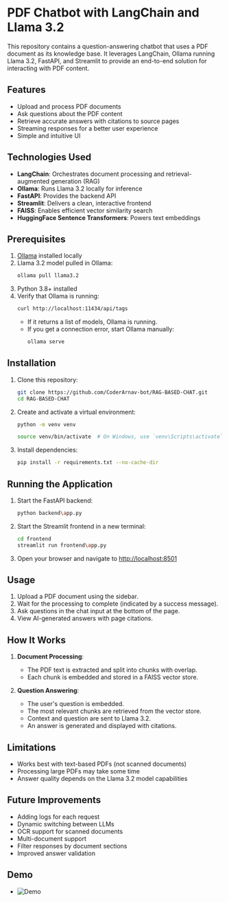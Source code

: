 # PDF Chatbot with LangChain and Llama 3.2

This repository contains a question-answering chatbot that uses a PDF document as its knowledge base. It leverages LangChain, Ollama running Llama 3.2, FastAPI, and Streamlit to provide an end-to-end solution for interacting with PDF content.

## Features

- Upload and process PDF documents
- Ask questions about the PDF content
- Retrieve accurate answers with citations to source pages
- Streaming responses for a better user experience
- Simple and intuitive UI

## Technologies Used

- **LangChain**: Orchestrates document processing and retrieval-augmented generation (RAG)
- **Ollama**: Runs Llama 3.2 locally for inference
- **FastAPI**: Provides the backend API
- **Streamlit**: Delivers a clean, interactive frontend
- **FAISS**: Enables efficient vector similarity search
- **HuggingFace Sentence Transformers**: Powers text embeddings

## Prerequisites

1. [Ollama](https://ollama.com/) installed locally
2. Llama 3.2 model pulled in Ollama:
   ```bash
   ollama pull llama3.2
   ```
3. Python 3.8+ installed
4. Verify that Ollama is running:
   ```bash
   curl http://localhost:11434/api/tags
   ```
   - If it returns a list of models, Ollama is running.
   - If you get a connection error, start Ollama manually:
     ```bash
     ollama serve
     ```

## Installation

1. Clone this repository:
   ```bash
   git clone https://github.com/CoderArnav-bot/RAG-BASED-CHAT.git
   cd RAG-BASED-CHAT
   ```
2. Create and activate a virtual environment:
   ```bash
   python -m venv venv
   ```

   ```bash
   source venv/bin/activate  # On Windows, use `venv\Scripts\activate`
   ```
3. Install dependencies:
   ```bash
   pip install -r requirements.txt --no-cache-dir
   ```

## Running the Application

1. Start the FastAPI backend:
   ```bash
   python backend\app.py
   ```

2. Start the Streamlit frontend in a new terminal:
   ```bash
   cd frontend
   streamlit run frontend\app.py
   ```

3. Open your browser and navigate to [http://localhost:8501](http://localhost:8501)

## Usage

1. Upload a PDF document using the sidebar.
2. Wait for the processing to complete (indicated by a success message).
3. Ask questions in the chat input at the bottom of the page.
4. View AI-generated answers with page citations.

## How It Works

1. **Document Processing**:
   - The PDF text is extracted and split into chunks with overlap.
   - Each chunk is embedded and stored in a FAISS vector store.

2. **Question Answering**:
   - The user's question is embedded.
   - The most relevant chunks are retrieved from the vector store.
   - Context and question are sent to Llama 3.2.
   - An answer is generated and displayed with citations.

## Limitations

- Works best with text-based PDFs (not scanned documents)
- Processing large PDFs may take some time
- Answer quality depends on the Llama 3.2 model capabilities

## Future Improvements

- Adding logs for each request
- Dynamic switching between LLMs
- OCR support for scanned documents
- Multi-document support
- Filter responses by document sections
- Improved answer validation

## Demo

- ![Demo]([https://your-link-to-the-gif.com/demo.gif](https://github.com/CoderArnav-bot/RAG-BASED-CHAT/blob/main/demo/PDF%20Chatbot%20Demo.mp4))




